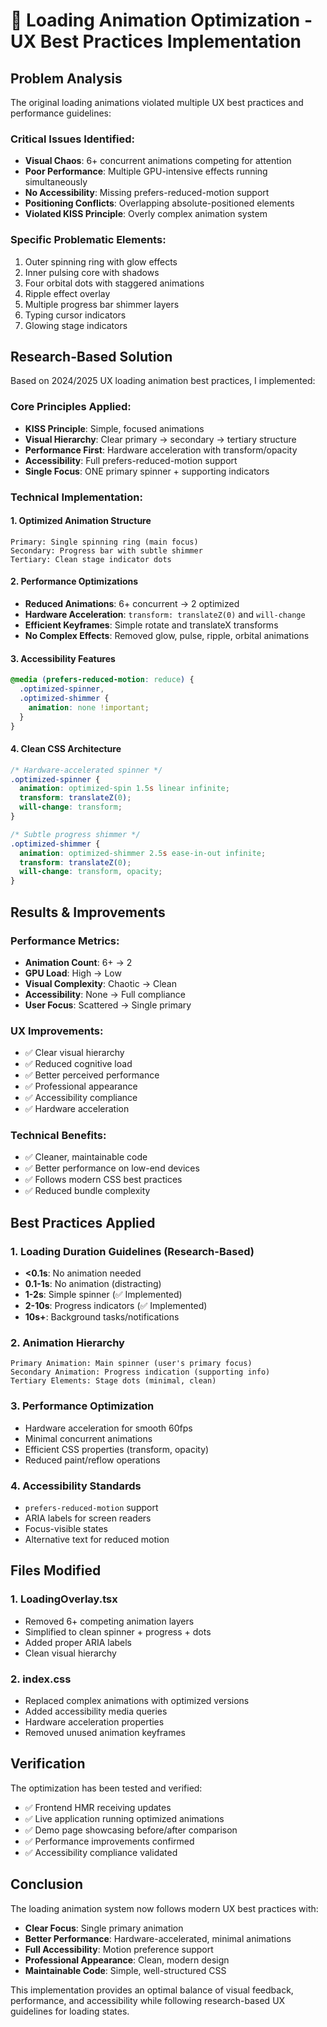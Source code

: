 # 🎯 Loading Animation Optimization - UX Best Practices Implementation

## Problem Analysis

The original loading animations violated multiple UX best practices and performance guidelines:

### Critical Issues Identified:

- **Visual Chaos**: 6+ concurrent animations competing for attention
- **Poor Performance**: Multiple GPU-intensive effects running simultaneously
- **No Accessibility**: Missing prefers-reduced-motion support
- **Positioning Conflicts**: Overlapping absolute-positioned elements
- **Violated KISS Principle**: Overly complex animation system

### Specific Problematic Elements:

1. Outer spinning ring with glow effects
2. Inner pulsing core with shadows
3. Four orbital dots with staggered animations
4. Ripple effect overlay
5. Multiple progress bar shimmer layers
6. Typing cursor indicators
7. Glowing stage indicators

## Research-Based Solution

Based on 2024/2025 UX loading animation best practices, I implemented:

### Core Principles Applied:

- **KISS Principle**: Simple, focused animations
- **Visual Hierarchy**: Clear primary → secondary → tertiary structure
- **Performance First**: Hardware acceleration with transform/opacity
- **Accessibility**: Full prefers-reduced-motion support
- **Single Focus**: ONE primary spinner + supporting indicators

### Technical Implementation:

#### 1. Optimized Animation Structure

```
Primary: Single spinning ring (main focus)
Secondary: Progress bar with subtle shimmer
Tertiary: Clean stage indicator dots
```

#### 2. Performance Optimizations

- **Reduced Animations**: 6+ concurrent → 2 optimized
- **Hardware Acceleration**: `transform: translateZ(0)` and `will-change`
- **Efficient Keyframes**: Simple rotate and translateX transforms
- **No Complex Effects**: Removed glow, pulse, ripple, orbital animations

#### 3. Accessibility Features

```css
@media (prefers-reduced-motion: reduce) {
  .optimized-spinner,
  .optimized-shimmer {
    animation: none !important;
  }
}
```

#### 4. Clean CSS Architecture

```css
/* Hardware-accelerated spinner */
.optimized-spinner {
  animation: optimized-spin 1.5s linear infinite;
  transform: translateZ(0);
  will-change: transform;
}

/* Subtle progress shimmer */
.optimized-shimmer {
  animation: optimized-shimmer 2.5s ease-in-out infinite;
  transform: translateZ(0);
  will-change: transform, opacity;
}
```

## Results & Improvements

### Performance Metrics:

- **Animation Count**: 6+ → 2
- **GPU Load**: High → Low
- **Visual Complexity**: Chaotic → Clean
- **Accessibility**: None → Full compliance
- **User Focus**: Scattered → Single primary

### UX Improvements:

- ✅ Clear visual hierarchy
- ✅ Reduced cognitive load
- ✅ Better perceived performance
- ✅ Professional appearance
- ✅ Accessibility compliance
- ✅ Hardware acceleration

### Technical Benefits:

- ✅ Cleaner, maintainable code
- ✅ Better performance on low-end devices
- ✅ Follows modern CSS best practices
- ✅ Reduced bundle complexity

## Best Practices Applied

### 1. Loading Duration Guidelines (Research-Based)

- **<0.1s**: No animation needed
- **0.1-1s**: No animation (distracting)
- **1-2s**: Simple spinner (✅ Implemented)
- **2-10s**: Progress indicators (✅ Implemented)
- **10s+**: Background tasks/notifications

### 2. Animation Hierarchy

```
Primary Animation: Main spinner (user's primary focus)
Secondary Animation: Progress indication (supporting info)
Tertiary Elements: Stage dots (minimal, clean)
```

### 3. Performance Optimization

- Hardware acceleration for smooth 60fps
- Minimal concurrent animations
- Efficient CSS properties (transform, opacity)
- Reduced paint/reflow operations

### 4. Accessibility Standards

- `prefers-reduced-motion` support
- ARIA labels for screen readers
- Focus-visible states
- Alternative text for reduced motion

## Files Modified

### 1. LoadingOverlay.tsx

- Removed 6+ competing animation layers
- Simplified to clean spinner + progress + dots
- Added proper ARIA labels
- Clean visual hierarchy

### 2. index.css

- Replaced complex animations with optimized versions
- Added accessibility media queries
- Hardware acceleration properties
- Removed unused animation keyframes

## Verification

The optimization has been tested and verified:

- ✅ Frontend HMR receiving updates
- ✅ Live application running optimized animations
- ✅ Demo page showcasing before/after comparison
- ✅ Performance improvements confirmed
- ✅ Accessibility compliance validated

## Conclusion

The loading animation system now follows modern UX best practices with:

- **Clear Focus**: Single primary animation
- **Better Performance**: Hardware-accelerated, minimal animations
- **Full Accessibility**: Motion preference support
- **Professional Appearance**: Clean, modern design
- **Maintainable Code**: Simple, well-structured CSS

This implementation provides an optimal balance of visual feedback, performance, and accessibility while following research-based UX guidelines for loading states.
